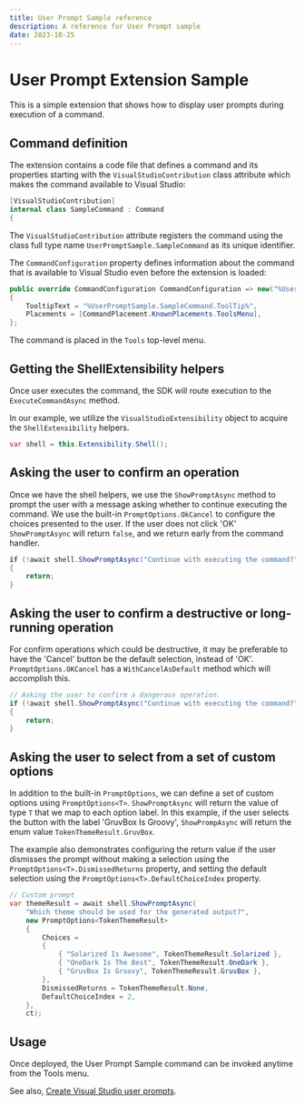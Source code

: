 ```yaml
---
title: User Prompt Sample reference
description: A reference for User Prompt sample
date: 2023-10-25
---
```


# User Prompt Extension Sample

This is a simple extension that shows how to display user prompts during execution of a command.

## Command definition

The extension contains a code file that defines a command and its properties starting with the `VisualStudioContribution` class attribute which makes the command available to Visual Studio:

```csharp
[VisualStudioContribution]
internal class SampleCommand : Command
{
```

The `VisualStudioContribution` attribute registers the command using the class full type name `UserPromptSample.SampleCommand` as its unique identifier.

The `CommandConfiguration` property defines information about the command that is available to Visual Studio even before the extension is loaded:

```csharp
public override CommandConfiguration CommandConfiguration => new("%UserPromptSample.SampleCommand.DisplayName%")
{
    TooltipText = "%UserPromptSample.SampleCommand.ToolTip%",
    Placements = [CommandPlacement.KnownPlacements.ToolsMenu],
};
```

The command is placed in the `Tools` top-level menu.

## Getting the ShellExtensibility helpers

Once user executes the command, the SDK will route execution to the `ExecuteCommandAsync` method.

In our example, we utilize the `VisualStudioExtensibility` object to acquire the `ShellExtensibility` helpers.

```csharp
var shell = this.Extensibility.Shell();
```

## Asking the user to confirm an operation

Once we have the shell helpers, we use the `ShowPromptAsync` method to prompt the user with a message asking whether to continue executing the command. We use the built-in `PromptOptions.OkCancel` to configure the
choices presented to the user. If the user does not click 'OK' `ShowPromptAsync` will return `false`, and we
return early from the command handler.

```csharp
if (!await shell.ShowPromptAsync("Continue with executing the command?", PromptOptions.OKCancel, ct))
{
    return;
}
```

## Asking the user to confirm a destructive or long-running operation

For confirm operations which could be destructive, it may be preferable to have the 'Cancel' button be the
default selection, instead of 'OK'. `PromptOptions.OKCancel` has a `WithCancelAsDefault` method which
will accomplish this.

```csharp
// Asking the user to confirm a dangerous operation.
if (!await shell.ShowPromptAsync("Continue with executing the command?", PromptOptions.OKCancel.WithCancelAsDefault(), ct))
{
    return;
}
```

## Asking the user to select from a set of custom options

In addition to the built-in `PromptOptions`, we can define a set of custom options using `PromptOptions<T>`. `ShowPromptAsync` will return the value of type `T` that we map to each option label. In this example, if the user selects the button with the label 'GruvBox Is Groovy', `ShowPrompAsync` will return the enum value `TokenThemeResult.GruvBox`.

The example also demonstrates configuring the return value if the user dismisses the prompt without
making a selection using the `PromptOptions<T>.DismissedReturns` property, and setting the default
selection using the `PromptOptions<T>.DefaultChoiceIndex` property.

```csharp
// Custom prompt
var themeResult = await shell.ShowPromptAsync(
    "Which theme should be used for the generated output?",
    new PromptOptions<TokenThemeResult>
    {
        Choices =
        {
            { "Solarized Is Awesome", TokenThemeResult.Solarized },
            { "OneDark Is The Best", TokenThemeResult.OneDark },
            { "GruvBox Is Groovy", TokenThemeResult.GruvBox },
        },
        DismissedReturns = TokenThemeResult.None,
        DefaultChoiceIndex = 2,
    },
    ct);
```

## Usage

Once deployed, the User Prompt Sample command can be invoked anytime from the Tools menu.

See also, [Create Visual Studio user prompts](https://learn.microsoft.com/visualstudio/extensibility/visualstudio.extensibility/user-prompt/user-prompts).